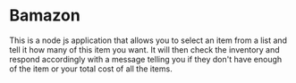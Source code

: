 # Bamazon
This is a node js application that allows you to select an item from a list  and tell it how many of this item you want. It will then check the inventory and respond accordingly with a message telling you if they don't have enough of the item or your total cost of all the items.